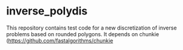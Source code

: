 # inverse_polydis
This repository contains test code for a new discretization of inverse problems based on rounded polygons. It depends on chunkie (https://github.com/fastalgorithms/chunkie
